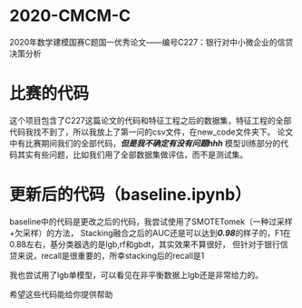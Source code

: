 # 2020-CMCM-C
2020年数学建模国赛C题国一优秀论文——编号C227：银行对中小微企业的信贷决策分析

# 比赛的代码
这个项目包含了C227这篇论文的代码和特征工程之后的数据集，特征工程的全部代码我找不到了，所以我放上了第一问的csv文件，在new_code文件夹下。
论文中有比赛期间我们的全部代码，***但是我不确定有没有问题hhh***
模型训练部分的代码其实有些问题，比如我们用了全部数据集做评估，而不是测试集。

# 更新后的代码（baseline.ipynb）
baseline中的代码是更改之后的代码，我尝试使用了SMOTETomek（一种过采样+欠采样）的方法，
Stacking融合之后的AUC还是可以达到***0.98***的样子的，F1在0.88左右，基分类器选的是lgb,rf和gbdt，其实效果不算很好，
但针对于银行信贷来说，recall是很重要的，所幸stacking后的recall是1

我也尝试用了lgb单模型，可以看见在非平衡数据上lgb还是非常给力的。

希望这些代码能给你提供帮助
